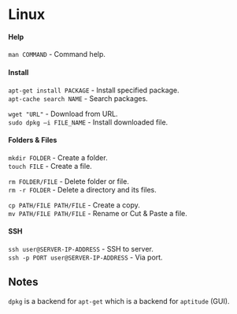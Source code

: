 # Linux

#### Help
`man COMMAND` - Command help.

#### Install
`apt-get install PACKAGE` - Install specified package.  
`apt-cache search NAME` - Search packages.  

`wget "URL"` - Download from URL.    
`sudo dpkg –i FILE_NAME` - Install downloaded file.  

#### Folders & Files
`mkdir FOLDER` - Create a folder.   
`touch FILE` - Create a file.

`rm FOLDER/FILE` - Delete folder or file.  
`rm -r FOLDER` - Delete a directory and its files.

`cp PATH/FILE PATH/FILE` - Create a copy.  
`mv PATH/FILE PATH/FILE` - Rename or Cut & Paste a file.

#### SSH
`ssh user@SERVER-IP-ADDRESS` - SSH to server.  
`ssh -p PORT user@SERVER-IP-ADDRESS` - Via port.  

## Notes
`dpkg` is a backend for `apt-get` which is a backend for `aptitude` (GUI).
